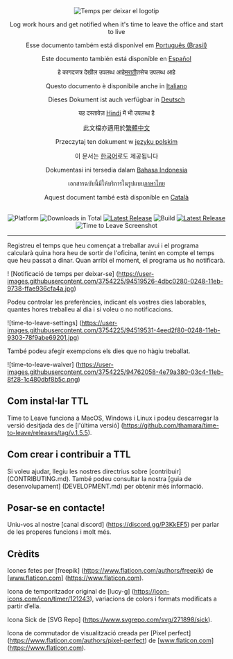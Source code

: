 <div align = "center">
  <img src = "assets / scheduloleave.png" alt = "Temps per deixar el logotip">

  <p>Log work hours and get notified when it's time to leave the office and start to live</p>
  <p>Esse documento também está disponível em <a href="docs/README-pt-BR.md">Português (Brasil)</a></p>
  <p>Este documento también está disponíble en <a href="docs/README-es.md">Español</a></p>
  <p>हे कागदजत्र देखील उपलब्ध आहे<a href="docs/README-mr.md">मराठी</a>तसेच उपलब्ध आहे</p>
  <p>Questo documento è disponibile anche in <a href="docs/README-it.md">Italiano</a></p>
  <p>Dieses Dokument ist auch verfügbar in <a href="docs/README-de-DE.md">Deutsch</a></p>
  <p>यह दस्तावेज़ <a href="docs/README-hi.md">Hindi</a> में भी उपलब्ध है </p>
  <p>此文檔亦適用於<a href="docs/README-zh-TW.md">繁體中文</a></p>
  <p>Przeczytaj ten dokument w <a href="docs/README-pl.md">języku polskim</a></p>
  <p>이 문서는 <a href="docs/README-ko.md">한국어</a>로도 제공됩니다</p>
  <p>Dokumentasi ini tersedia dalam <a href="docs/README-id-ID.md">Bahasa Indonesia</a>
  <p>เอกสารฉบับนี้มีให้บริการในรูปแบบ<a href='docs/README-th-TH.md'>ภาษาไทย</a></p>
  <p>Aquest document també està disponíble en <a href="docs/README-ca-CA.md">Català</a></p>
  <br/>

<img src="https://img.shields.io/badge/platforms-Windows%20%7C%20MacOS%20%7C%20Linux-green" alt="Platform">
<img src="https://img.shields.io/github/downloads/thamara/time-to-leave/total" alt="Downloads in Total">
<a href="https://github.com/thamara/time-to-leave/releases/tag/v.1.5.5"><img src="https://img.shields.io/github/v/release/thamara/time-to-leave" alt="Latest Release"></a>
<img src="https://img.shields.io/github/workflow/status/thamara/time-to-leave/Code%20Coverage" alt="Build">
<a href="http://makeapullrequest.com/"><img src="https://img.shields.io/badge/PRs-welcome-purple" alt="Latest Release"></a>

   <br/>

  <img src="https://user-images.githubusercontent.com/3754225/94519528-4e549900-0248-11eb-8872-b6fb2d47f43c.jpg" alt="Time to Leave Screenshot">

  <br/>


</div>

---

Registreu el temps que heu començat a treballar avui i el programa calcularà quina hora heu de sortir de l'oficina, tenint en compte el temps que heu passat a dinar. Quan arribi el moment, el programa us ho notificarà.

! [Notificació de temps per deixar-se] (https://user-images.githubusercontent.com/3754225/94519526-4dbc0280-0248-11eb-9738-ffae936cfa4a.jpg)

Podeu controlar les preferències, indicant els vostres dies laborables, quantes hores treballeu al dia i si voleu o no notificacions.

![time-to-leave-settings] (https://user-images.githubusercontent.com/3754225/94519531-4eed2f80-0248-11eb-9303-78f9abe69201.jpg)

També podeu afegir exempcions els dies que no hàgiu treballat.

![time-to-leave-waiver] (https://user-images.githubusercontent.com/3754225/94762058-4e79a380-03c4-11eb-8f28-1c480dbf8b5c.png)

## Com instal·lar TTL

Time to Leave funciona a MacOS, Windows i Linux i podeu descarregar la versió desitjada des de [l'última versió] (https://github.com/thamara/time-to-leave/releases/tag/v.1.5.5).

## Com crear i contribuir a TTL

Si voleu ajudar, llegiu les nostres directrius sobre [contribuir] (CONTRIBUTING.md).
També podeu consultar la nostra [guia de desenvolupament] (DEVELOPMENT.md) per obtenir més informació.

## Posar-se en contacte!

Uniu-vos al nostre [canal discord] (https://discord.gg/P3KkEF5) per parlar de les properes funcions i molt més.

## Crèdits

Icones fetes per [freepik] (https://www.flaticon.com/authors/freepik) de [www.flaticon.com] (https://www.flaticon.com).

Icona de temporitzador original de [lucy-g] (https://icon-icons.com/icon/timer/121243), variacions de colors i formats modificats a partir d’ella.

Icona Sick de [SVG Repo] (https://www.svgrepo.com/svg/271898/sick).

Icona de commutador de visualització creada per [Pixel perfect] (https://www.flaticon.com/authors/pixel-perfect) de [www.flaticon.com] (https://www.flaticon.com).